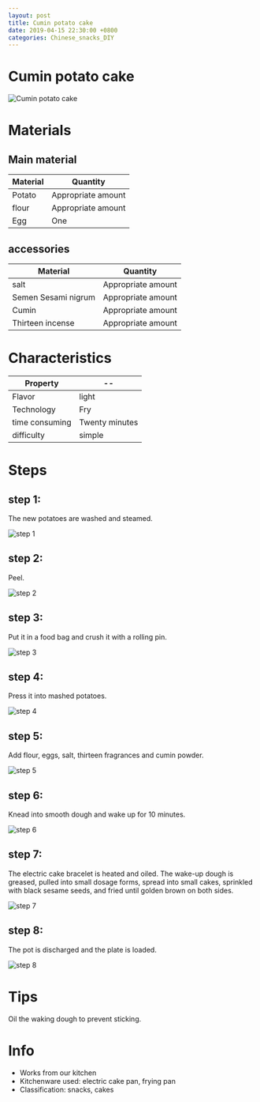 ```yaml
---
layout: post
title: Cumin potato cake
date: 2019-04-15 22:30:00 +0800
categories: Chinese_snacks_DIY
---
```


# Cumin potato cake

![Cumin potato cake]({{site.baseurl}}/img/407913/407913.jpg)

# Materials


## Main material

Material|Quantity
--|--
Potato|Appropriate amount
flour|Appropriate amount
Egg|One

## accessories

Material|Quantity
--|--
salt|Appropriate amount
Semen Sesami nigrum|Appropriate amount
Cumin|Appropriate amount
Thirteen incense|Appropriate amount

# Characteristics

Property|--
--|--
Flavor|light
Technology|Fry
time consuming|Twenty minutes
difficulty|simple

# Steps

## step 1:

The new potatoes are washed and steamed.

![step 1]({{site.baseurl}}/img/407913/1.jpg)

## step 2:

Peel.

![step 2]({{site.baseurl}}/img/407913/2.jpg)

## step 3:

Put it in a food bag and crush it with a rolling pin.

![step 3]({{site.baseurl}}/img/407913/3.jpg)

## step 4:

Press it into mashed potatoes.

![step 4]({{site.baseurl}}/img/407913/4.jpg)

## step 5:

Add flour, eggs, salt, thirteen fragrances and cumin powder.

![step 5]({{site.baseurl}}/img/407913/5.jpg)

## step 6:

Knead into smooth dough and wake up for 10 minutes.

![step 6]({{site.baseurl}}/img/407913/6.jpg)

## step 7:

The electric cake bracelet is heated and oiled. The wake-up dough is greased, pulled into small dosage forms, spread into small cakes, sprinkled with black sesame seeds, and fried until golden brown on both sides.

![step 7]({{site.baseurl}}/img/407913/7.jpg)

## step 8:

The pot is discharged and the plate is loaded.

![step 8]({{site.baseurl}}/img/407913/8.jpg)

# Tips

Oil the waking dough to prevent sticking.

# Info

- Works from our kitchen
- Kitchenware used: electric cake pan, frying pan
- Classification: snacks, cakes